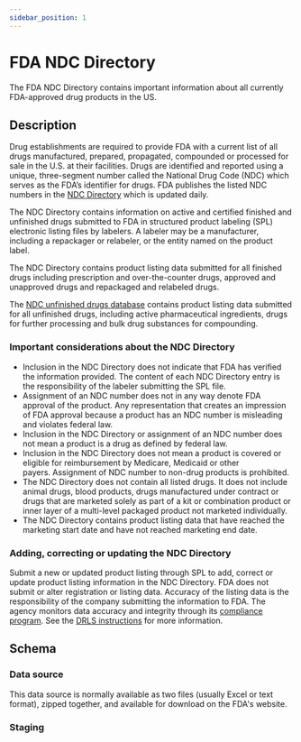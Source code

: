 ```yaml
---
sidebar_position: 1
---
```


# FDA NDC Directory

The FDA NDC Directory contains important information about all currently FDA-approved drug products in the US.

## Description

Drug establishments are required to provide FDA with a current list of all drugs manufactured, prepared, propagated, compounded or processed for sale in the U.S. at their facilities. Drugs are identified and reported using a unique, three-segment number called the National Drug Code (NDC) which serves as the FDA’s identifier for drugs. FDA publishes the listed NDC numbers in the [NDC Directory](https://www.accessdata.fda.gov/scripts/cder/ndc/index.cfm) which is updated daily.

The NDC Directory contains information on active and certified finished and unfinished drugs submitted to FDA in structured product labeling (SPL) electronic listing files by labelers. A labeler may be a manufacturer, including a repackager or relabeler, or the entity named on the product label.

The NDC Directory contains product listing data submitted for all finished drugs including prescription and over-the-counter drugs, approved and unapproved drugs and repackaged and relabeled drugs.

The [NDC unfinished drugs database](https://www.accessdata.fda.gov/cder/ndc_unfinished.zip) contains product listing data submitted for all unfinished drugs, including active pharmaceutical ingredients, drugs for further processing and bulk drug substances for compounding.

### Important considerations about the NDC Directory

- Inclusion in the NDC Directory does not indicate that FDA has verified the information provided. The content of each NDC Directory entry is the responsibility of the labeler submitting the SPL file.
- Assignment of an NDC number does not in any way denote FDA approval of the product. Any representation that creates an impression of FDA approval because a product has an NDC number is misleading and violates federal law.
- Inclusion in the NDC Directory or assignment of an NDC number does not mean a product is a drug as defined by federal law.
- Inclusion in the NDC Directory does not mean a product is covered or eligible for reimbursement by Medicare, Medicaid or other payers. Assignment of NDC number to non-drug products is prohibited.
- The NDC Directory does not contain all listed drugs. It does not include animal drugs, blood products, drugs manufactured under contract or drugs that are marketed solely as part of a kit or combination product or inner layer of a multi-level packaged product not marketed individually.
- The NDC Directory contains product listing data that have reached the marketing start date and have not reached marketing end date.

### Adding, correcting or updating the NDC Directory

Submit a new or updated product listing through SPL to add, correct or update product listing information in the NDC Directory. FDA does not submit or alter registration or listing data. Accuracy of the listing data is the responsibility of the company submitting the information to FDA. The agency monitors data accuracy and integrity through its [compliance program](https://www.fda.gov/Drugs/GuidanceComplianceRegulatoryInformation/DrugRegistrationandListing/ucm531142.htm). See the [DRLS instructions](https://www.fda.gov/drugs/drug-registration-and-listing-system-drls-and-edrls/electronic-drug-registration-and-listing-instructions) for more information.

## Schema

### Data source

This data source is normally available as two files (usually Excel or text format), zipped together, and available for download on the FDA's website.

### Staging

